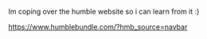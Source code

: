 Im coping over the humble website so i can learn from it :)

https://www.humblebundle.com/?hmb_source=navbar
